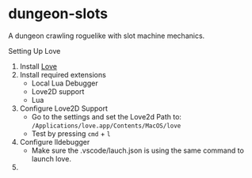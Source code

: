 # dungeon-slots
A dungeon crawling roguelike with slot machine mechanics.


Setting Up Love
1. Install [Love](https://love2d.org/)
1. Install required extensions
    - Local Lua Debugger
    - Love2D support
    - Lua
1. Configure Love2D Support
    - Go to the settings and set the Love2d Path to: 
  `/Applications/love.app/Contents/MacOS/love`
    - Test by pressing `cmd` + `l`
1. Configure lldebugger
    - Make sure the .vscode/lauch.json is using the same command to launch love. 
1. 


